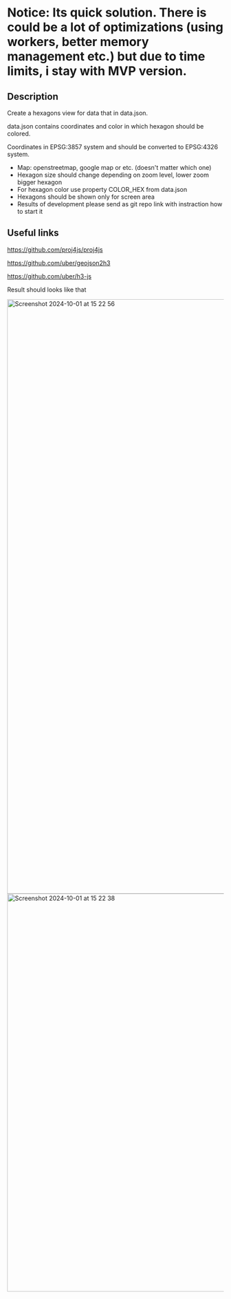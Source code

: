 # Notice: Its quick solution. There is could be a lot of optimizations (using workers, better memory management etc.) but due to time limits, i stay with MVP version.

## Description

Create a hexagons view for data that in data.json.

data.json contains coordinates and color in which hexagon should be colored.

Coordinates in EPSG:3857 system and should be converted to EPSG:4326 system.

- Map: openstreetmap, google map or etc. (doesn't matter which one)
- Hexagon size should change depending on zoom level, lower zoom bigger hexagon
- For hexagon color use property COLOR_HEX from data.json
- Hexagons should be shown only for screen area
- Results of development please send as git repo link with instraction how to start it

## Useful links

https://github.com/proj4js/proj4js

https://github.com/uber/geojson2h3

https://github.com/uber/h3-js

Result should looks like that

<img width="1383" alt="Screenshot 2024-10-01 at 15 22 56" src="https://github.com/user-attachments/assets/f0433983-19ab-44fb-a055-773563d55e30">

<img width="926" alt="Screenshot 2024-10-01 at 15 22 38" src="https://github.com/user-attachments/assets/9021a6cd-025c-4a9a-8038-e907f1b39c6c">

